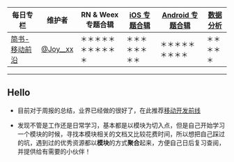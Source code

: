 | 每日专栏 | 维护者 |RN & Weex 专题合辑  |[iOS 专题合辑](https://github.com/joy0304/Joy-Collection/blob/master/iOSCollection.md)|[Android 专题合辑](https://github.com/joy0304/Joy-Collection/blob/master/AndroidCollection.md)| [数据分析](https://github.com/joy0304/Joy-Collection/blob/master/DataAnalysis.md) |
| ------------- |-------------| -----| -----| -----|-----|
| [简书-移动前沿](http://www.jianshu.com/c/5aac963ca52d)|[@Joy__xx](http://weibo.com/5419850564/profile?rightmod=1&wvr=6&mod=personinfo&is_all=1)      | ＊＊＊＊＊＊＊＊＊＊＊|＊＊＊＊＊＊＊＊|＊＊＊＊＊＊＊＊＊|＊＊＊＊＊|


-----

## Hello

* 目前对于周报的总结，业界已经做的很好了，在此推荐[移动开发前线](http://mobilefrontier.github.io/)

* 发现不管是工作还是日常学习，基本都是以模块为切入点，但是自己开始学习一个模块的时候，寻找本模块相关的文档又比较花费时间，所以想把自己踩过的坑，遇到过的优秀资源都以**模块**的方式**聚合**起来，方便自己日后复习查阅，并提供给有需要的小伙伴！



